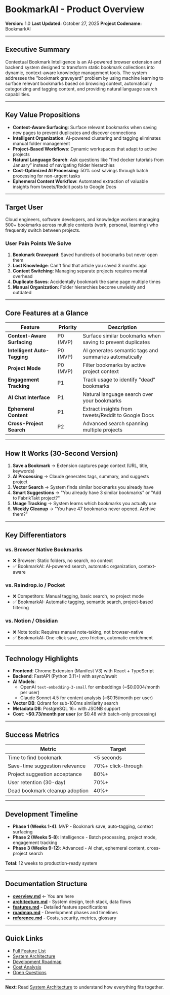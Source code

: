 # BookmarkAI - Product Overview

**Version:** 1.0
**Last Updated:** October 27, 2025
**Project Codename:** BookmarkAI

---

## Executive Summary

Contextual Bookmark Intelligence is an AI-powered browser extension and backend system designed to transform static bookmark collections into dynamic, context-aware knowledge management tools. The system addresses the "bookmark graveyard" problem by using machine learning to surface relevant bookmarks based on browsing context, automatically categorizing and tagging content, and providing natural language search capabilities.

---

## Key Value Propositions

- **Context-Aware Surfacing**: Surface relevant bookmarks when saving new pages to prevent duplicates and discover connections
- **Intelligent Organization**: AI-powered clustering and tagging eliminates manual folder management
- **Project-Based Workflows**: Dynamic workspaces that adapt to active projects
- **Natural Language Search**: Ask questions like "find docker tutorials from January" instead of navigating folder hierarchies
- **Cost-Optimized AI Processing**: 50% cost savings through batch processing for non-urgent tasks
- **Ephemeral Content Workflow**: Automated extraction of valuable insights from tweets/Reddit posts to Google Docs

---

## Target User

Cloud engineers, software developers, and knowledge workers managing 500+ bookmarks across multiple contexts (work, personal, learning) who frequently switch between projects.

### User Pain Points We Solve

1. **Bookmark Graveyard**: Saved hundreds of bookmarks but never open them
2. **Lost Knowledge**: Can't find that article you saved 3 months ago
3. **Context Switching**: Managing separate projects requires mental overhead
4. **Duplicate Saves**: Accidentally bookmark the same page multiple times
5. **Manual Organization**: Folder hierarchies become unwieldy and outdated

---

## Core Features at a Glance

| Feature | Priority | Description |
|---------|----------|-------------|
| **Context-Aware Surfacing** | P0 (MVP) | Surface similar bookmarks when saving to prevent duplicates |
| **Intelligent Auto-Tagging** | P0 (MVP) | AI generates semantic tags and summaries automatically |
| **Project Mode** | P0 (MVP) | Filter bookmarks by active project context |
| **Engagement Tracking** | P1 | Track usage to identify "dead" bookmarks |
| **AI Chat Interface** | P1 | Natural language search over your bookmarks |
| **Ephemeral Content** | P1 | Extract insights from tweets/Reddit to Google Docs |
| **Cross-Project Search** | P2 | Advanced search spanning multiple projects |

---

## How It Works (30-Second Version)

1. **Save a Bookmark** → Extension captures page context (URL, title, keywords)
2. **AI Processing** → Claude generates tags, summary, and suggests project
3. **Vector Search** → System finds similar bookmarks you already have
4. **Smart Suggestions** → "You already have 3 similar bookmarks" or "Add to FabrikTakt project?"
5. **Usage Tracking** → System learns which bookmarks you actually use
6. **Weekly Cleanup** → "You have 47 bookmarks never opened. Archive them?"

---

## Key Differentiators

### vs. Browser Native Bookmarks
- ❌ Browser: Static folders, no search, no context
- ✅ BookmarkAI: AI-powered search, automatic organization, context-aware

### vs. Raindrop.io / Pocket
- ❌ Competitors: Manual tagging, basic search, no project mode
- ✅ BookmarkAI: Automatic tagging, semantic search, project-based filtering

### vs. Notion / Obsidian
- ❌ Note tools: Requires manual note-taking, not browser-native
- ✅ BookmarkAI: One-click save, zero friction, automatic enrichment

---

## Technology Highlights

- **Frontend**: Chrome Extension (Manifest V3) with React + TypeScript
- **Backend**: FastAPI (Python 3.11+) with async/await
- **AI Models**:
  - OpenAI `text-embedding-3-small` for embeddings (~$0.0004/month per user)
  - Claude Sonnet 4.5 for content analysis (~$0.15/month per user)
- **Vector DB**: Qdrant for sub-100ms similarity search
- **Metadata DB**: PostgreSQL 16+ with JSONB support
- **Cost**: **~$0.73/month per user** (or $0.48 with batch-only processing)

---

## Success Metrics

| Metric | Target |
|--------|--------|
| Time to find bookmark | <5 seconds |
| Save-time suggestion relevance | 70%+ click-through |
| Project suggestion acceptance | 80%+ |
| User retention (30-day) | 70%+ |
| Dead bookmark cleanup adoption | 40%+ |

---

## Development Timeline

- **Phase 1 (Weeks 1-4)**: MVP - Bookmark save, auto-tagging, context surfacing
- **Phase 2 (Weeks 5-8)**: Intelligence - Batch processing, project mode, engagement tracking
- **Phase 3 (Weeks 9-12)**: Advanced - AI chat, ephemeral content, cross-project search

**Total**: 12 weeks to production-ready system

---

## Documentation Structure

- **[overview.md](overview.md)** ← You are here
- **[architecture.md](architecture.md)** - System design, tech stack, data flows
- **[features.md](features.md)** - Detailed feature specifications
- **[roadmap.md](roadmap.md)** - Development phases and timelines
- **[reference.md](reference.md)** - Costs, security, metrics, glossary

---

## Quick Links

- [Full Feature List](features.md)
- [System Architecture](architecture.md#high-level-architecture)
- [Development Roadmap](roadmap.md)
- [Cost Analysis](reference.md#cost-analysis)
- [Open Questions](reference.md#open-questions)

---

**Next**: Read [System Architecture](architecture.md) to understand how everything fits together.
